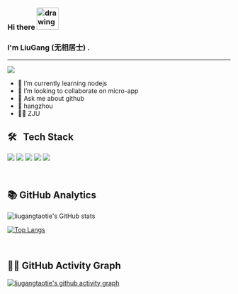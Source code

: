 ### Hi there <img src="https://raw.githubusercontent.com/kaueMarques/kaueMarques/master/hi.gif" alt="drawing" width="50"/>
### I'm LiuGang (无相居士) .
----
![](https://visitor-badge.glitch.me/badge?page_id=liugangtaotie)


- 🌱 I’m currently learning nodejs
- 👯 I’m looking to collaborate on micro-app
- 💬 Ask me about github
- 📍 hangzhou
- 👨‍🎓 ZJU

🛠&nbsp;&nbsp;  Tech Stack
----
![](https://img.shields.io/badge/-Nodejs-43853d?style=flat-square&logo=Node.js&logoColor=white)
![](https://img.shields.io/badge/-WebRTC-008000?style=flat-square&logo=WebRTC&labelColor=90EE90&color=fff)
![](https://img.shields.io/badge/-JavaScript-e5cd0c?style=flat-square&logo=JavaScript&labelColor=f7df1e&logoColor=000)
![](https://img.shields.io/badge/-Vue.js-29beb0?style=flat-square&logo=vue.js&labelColor=ffffff&color=4FC08D)
![](https://img.shields.io/badge/-React-29beb0?style=flat-square&logo=React&labelColor=ffffff&color=61DAFB)

&emsp;

📚 GitHub Analytics
----
![liugangtaotie's GitHub stats](https://github-readme-stats.vercel.app/api?username=liugangtaotie&show_icons=true&theme=radical)

[![Top Langs](https://github-readme-stats.vercel.app/api/top-langs/?username=liugangtaotie&layout=compact)](https://github.com/liugangtaotie/github-readme-stats)

&emsp;

🚴🏻  GitHub Activity Graph
----
[![liugangtaotie's github activity graph](https://activity-graph.herokuapp.com/graph?username=liugangtaotie&theme=dracula)](https://github.com/liugangtaotie/github-readme-activity-graph)

